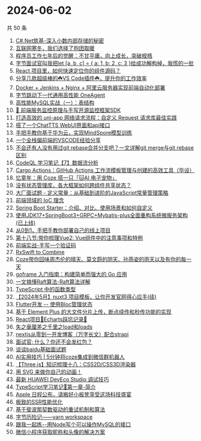 # 2024-06-02

共 50 条

<!-- BEGIN JUEJIN -->
<!-- 最后更新时间 2024-06-02 00:01:22 +0800 -->
1. [C#.Net筑基-深入小数内部存储的秘密](https://juejin.cn/post/7374299311935537178)
1. [互联网寒冬，我们选择了抱团取暖](https://juejin.cn/post/7374614838008037376)
1. [程序员工作七年后的觉醒：不甘平庸，向上成长，突破桎梏](https://juejin.cn/post/7374337202653265961)
1. [字节面试官叫我把let [a, b, c] = { a: 1, b: 2, c: 3 }给成功解构掉，我慌的一批](https://juejin.cn/post/7374308419074146313)
1. [React 项目里，如何快速定位你的组件源码？](https://juejin.cn/post/7374631918111178790)
1. [分享几款超级棒的☘️VS Code插件☘️，提升你的工作效率](https://juejin.cn/post/7374488881343692863)
1. [Docker + Jenkins + Nginx + 阿里云服务器实现前端自动化部署](https://juejin.cn/post/7374419258397048844)
1. [字节跳动下一代通用高性能 OneAgent](https://juejin.cn/post/7373966330083573770)
1. [高性能MySQL实战（一）：表结构](https://juejin.cn/post/7373921342096244751)
1. [🍻 前端服务监控原理与手写开源监控框架SDK](https://juejin.cn/post/7374265502669160482)
1. [打造高效的 uni-app 网络请求流程：自定义 Request 请求库最佳实践](https://juejin.cn/post/7374224361560358946)
1. [搭了一个ChatTTS WebUI界面和api接口](https://juejin.cn/post/7374616052946239540)
1. [手把手教你基于华为云，实现MindSpore模型训练](https://juejin.cn/post/7373623949835829282)
1. [一个全栈偏前端的VSCODE经验分享](https://juejin.cn/post/7373961220582260788)
1. [不会还有人没有用过git rebase合并分支吧？一文详解git merge与git rebase区别](https://juejin.cn/post/7374683456716161063)
1. [CodeQL 学习笔记【7】数据流分析](https://juejin.cn/post/7374356945703239718)
1. [Cargo Actions：GitHub Actions 工作流模板管理与创建的高效工具（毕设）](https://juejin.cn/post/7374751062962159653)
1. [忆童年：用 Coze 搭一只「🐱AI 电子宠物」](https://juejin.cn/post/7374977646260453386)
1. [没有状态管理库，各大框架如何跨组件共享状态？](https://juejin.cn/post/7373860164557078562)
1. [大厂面试题 - 定义常量：从基础到进阶的JavaScript常量管理策略](https://juejin.cn/post/7374808507709685810)
1. [前端领域的 IoC 理念](https://juejin.cn/post/7374631918111211558)
1. [Spring Boot Starter：介绍、对比、使用场景和如何自定义](https://juejin.cn/post/7373867360019267622)
1. [使用JDK17+SpringBoot3+GRPC+Mybatis-plus全面重构系统微服务架构 (已上线)](https://juejin.cn/post/7374683456728760374)
1. [从0到1，手把手教你部署自己的线上项目](https://juejin.cn/post/7374616167762640922)
1. [第十八节:带你梳理Vue2: Vue组件中的注意事项和特例](https://juejin.cn/post/7373860534243606555)
1. [前端实战-手写一个验证码](https://juejin.cn/post/7374661722465976374)
1. [RxSwift to Combine](https://juejin.cn/post/7374238968686133274)
1. [Coze带你回味周杰伦的晴天、莫文蔚的阴天、孙燕姿的雨天以及有你的每一天](https://juejin.cn/post/7374668941653524506)
1. [goframe 入门指南：构建简单而强大的 Go 应用](https://juejin.cn/post/7373867360019218470)
1. [一文搞懂Raft算法-Raft算法详解](https://juejin.cn/post/7373808202867834932)
1. [TypeScript 中的函数类型](https://juejin.cn/post/7374307181481410614)
1. [【2024年5月】nuxt3 项目模板，让你开发官网得心应手(续)](https://juejin.cn/post/7374243125458862116)
1. [Flutter开发 -- 使用Bloc管理状态](https://juejin.cn/post/7374661722466844726)
1. [基于 Element Plus 的大文件分片上传，断点续传和秒传功能的实现](https://juejin.cn/post/7374808297205612598)
1. [React项目🌹Echarts踩坑记录🌹](https://juejin.cn/post/7374307181482213430)
1. [失之毫厘差之千里之load和loads](https://juejin.cn/post/7373858892038995979)
1. [nextjs从零到一开发博客（万字长文）配合strapi](https://juejin.cn/post/7374783392675528730)
1. [面试官: 什么？你还不会发红包？](https://juejin.cn/post/7374256269995737142)
1. [谈谈baidu基础面试题](https://juejin.cn/post/7374783392674185242)
1. [AI实用技巧 | 5分钟将coze集成到微信群机器人](https://juejin.cn/post/7374307181481787446)
1. [【Three.js】知识梳理十八：CSS2D/CSS3D渲染器](https://juejin.cn/post/7374973885433364495)
1. [用 SVG 来做你自己的动画！](https://juejin.cn/post/7374968996569546792)
1. [最新 HUAWEI DevEco Studio 调试技巧](https://juejin.cn/post/7375018354480726026)
1. [TypeScript学习笔记📒第一章-简介](https://juejin.cn/post/7374631918111359014)
1. [Apple 日程公布，请搬好小板凳享受这场科技盛宴](https://juejin.cn/post/7374419258396868620)
1. [极致的SSR性能优化](https://juejin.cn/post/7374668941652361242)
1. [基于斐波那契数驱动的重试机制和算法](https://juejin.cn/post/7374808297205825590)
1. [字节历险记——yarn workspace](https://juejin.cn/post/7374614838007398400)
1. [跟我一起练--用Node写个可以操作MySQL的接口](https://juejin.cn/post/7374293974577823778)
1. [微信小程序获取昵称和头像的解决方案](https://juejin.cn/post/7374677514536353819)
<!-- END JUEJIN -->
